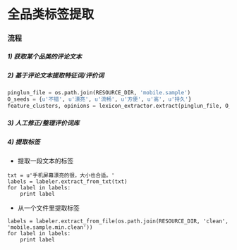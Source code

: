 # 全品类标签提取

### 流程
##### 1) 获取某个品类的评论文本

##### 2) 基于评论文本提取特征词/评价词
```python
pinglun_file = os.path.join(RESOURCE_DIR, 'mobile.sample')
O_seeds = {u'不错', u'漂亮', u'流畅', u'方便', u'高', u'持久'}
feature_clusters, opinions = lexicon_extractor.extract(pinglun_file, O_seeds)
```
##### 3) 人工修正/整理评价词库

##### 4) 提取标签

- 提取一段文本的标签
```
txt = u'手机屏幕漂亮的很，大小也合适。'
labels = labeler.extract_from_txt(txt)
for label in labels:
    print label
```

- 从一个文件里提取标签
```
labels = labeler.extract_from_file(os.path.join(RESOURCE_DIR, 'clean', 'mobile.sample.min.clean'))
for label in labels:
    print label
```